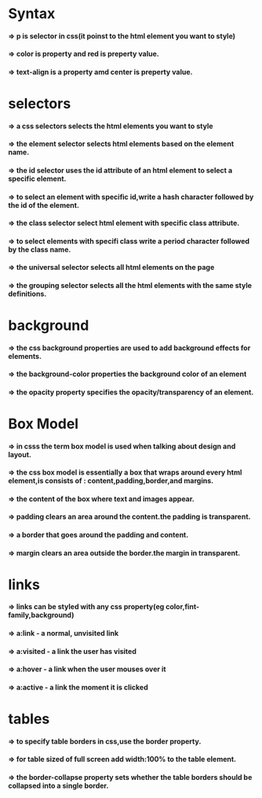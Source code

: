 # Syntax

#### => p is selector in css(it poinst to the html element you want to style)

#### => color is property and red is preperty value.

#### => text-align is a property amd center is preperty value.

# selectors

#### => a css selectors selects the html elements you want to style

#### => the element selector selects html elements based on the element name.

#### => the id selector uses the id attribute of an html element to select a specific element.

#### => to select an element with specific id,write a hash character followed by the id of the element.

#### => the class selector select html element with specific class attribute.
#### => to select elements with specifi class write a period character followed by the class name.

#### => the universal selector selects all html elements on the page

#### => the grouping selector selects all the html elements with the same style definitions.

# background

#### => the css background properties are used to add background effects for elements.

#### => the background-color properties the background color of an element

#### => the opacity property specifies the opacity/transparency of an element.

# Box Model

#### => in csss the term box model is used when talking about design and layout.

#### => the css box model is essentially a box that wraps around every html element,is consists of : content,padding,border,and margins. 

#### => the content of the box where text and images appear.

#### => padding clears an area around the content.the padding is transparent.

#### => a  border that goes around the padding and content.

#### => margin clears an area outside the border.the margin in transparent.

# links

#### => links can be styled with any css property(eg color,fint-family,background)

#### => a:link - a normal, unvisited link
#### => a:visited - a link the user has visited
#### => a:hover - a link when the user mouses over it
#### => a:active - a link the moment it is clicked

# tables

#### => to specify table borders in css,use the border property.

#### => for table sized of full screen add width:100% to the table element.

#### => the border-collapse property sets whether the table borders should be collapsed into a single border.
